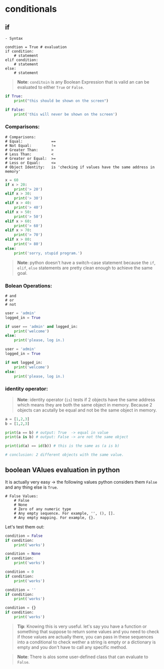 # conditionals

## if

    - Syntax
 
    condtion = True # evaluation
    if condition:
        # statement
    elif condition:
        # statement
    else:
        # statement

> **Note**: `conditoin` is any Boolean Expression that is valid an can be evaluated to either `True` or `False`.

```python
if True:
    print("this should be shown on the screen")

if False:
    print('this will never be shown on the screen')
```

### Comparisons:

    # Comparisons:
    # Equal:             ==
    # Not Equal:         !=
    # Greater Than:      >
    # Less Than:         <
    # Greater or Equal:  >=
    # Less or Equal:     <=
    # Object Identity:   is 'checking if values have the same address in memory'

```python
x = 60
if x > 20:
    print('> 20')
elif x > 30:
    print('> 30')    
elif x > 40:
    print('> 40')
elif x > 50:
    print('> 50')
elif x > 60:
    print('> 60')
elif x > 70:
    print('> 70')
elif x > 80:
    print('> 80')
else:
    print('sorry, stupid program.')
```

> **Note**: python doesn't have a switch-case statement because the `if`, `elif`, `else` statements are pretty clean enough to achieve the same goal.

### Bolean Operations:

    # and
    # or
    # not

```python
user = 'admin'
logged_in = True

if user == 'admin' and logged_in:
    print('welcome')
else: 
    print('please, log in.)
```

```python
user = 'admin'
logged_in = True

if not logged_in:    
    print('welcome')
else: 
    print('please, log in.)
```

### identity operator:

> **Note**: identity operator (`is`) tests if 2 objects have the same address which means they are both the same object in memory. Because 2 objects can acutally be equal and not be the same object in memory.

```python
a = [1,2,3]
b = [1,2,3]

print(a == b) # output: True  -> equal in value
print(a is b) # output: False -> are not the same object

print(id(a) == id(b)) # this is the same as (a is b)

# conclusion: 2 different objects with the same value.
```

## boolean VAlues evaluation in python

It is actually very easy -> the following values python considers them `False` and any thing else is `True`.

    # False Values:
        # False
        # None
        # Zero of any numeric type
        # Any empty sequence. For example, '', (), [].
        # Any empty mapping. For example, {}.

Let's test them out:

```python
condition = False
if condition:
    print('works')
```

```python
condition = None
if condition:
    print('works')
```

```python
condition = 0
if condition:
    print('works')
```

```python
condition = ''
if condition:
    print('works')
```

```python
condition = {}
if condition:
    print('works')
```

> **Tip**: Knowing this is very useful. let's say you have a function or something that suppose to return some values and you need to check if those values are actually there, you can pass in these sequences into a conditional to check wether a string is empty or a dictionary is empty and you don't have to call any specific method.

> **Note**: There is alos some user-defined class that can evaluate to `False`.